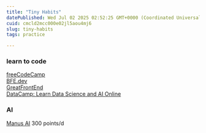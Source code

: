 ```yaml
---
title: "Tiny Habits"
datePublished: Wed Jul 02 2025 02:52:25 GMT+0000 (Coordinated Universal Time)
cuid: cmcld2mcc000e02jl5aou4mj6
slug: tiny-habits
tags: practice

---
```


### learn to code

[freeCodeCamp](https://www.freecodecamp.org/)  
[BFE.dev](https://bigfrontend.dev/)  
[GreatFrontEnd](https://www.greatfrontend.com/)  
[DataCamp: Learn Data Science and AI Online](https://www.datacamp.com/)

### AI

[Manus AI](https://manus.im/) 300 points/d